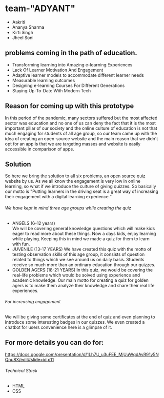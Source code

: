 # team-"ADYANT"
- Aakriti
- Ananya Sharma
- Kirti Singh
- Jheel Soni

## problems coming in the path of education.

- Transforming learning into Amazing e-learning Experiences
- Lack Of Learner Motivation And Engagement
- Adaptive learner models to accommodate different learner needs
- Measurable learning outcomes
- Designing e-learning Courses For Different Generations
- Staying Up-To-Date With Modern Tech

## Reason for coming up with this prototype

In this period of the pandemic, many sectors suffered but the most affected sector was education and no one of us can deny the fact that it is the most important pillar of our society and the online culture of education is not that much engaging for students of all age group, so our team came up with the idea of creating an open-source website and the main reason that we didn't opt for an app is that  we are targeting masses and website is easily accessible in comparison of apps. 

## Solution
So here we bring the solution to all six problems,  an open source quiz website by us. As we all know the engagement is very low in online learning, so what if we introduce the culture of giving quizzes. So basically our motto is "Putting learners in the driving seat is a great way of increasing their engagement with a digital learning experience.“

###### We have kept in mind three age groups while creating the quiz
- ANGELS (6-12 years)  
We will be covering general knowledge questions which will make kids eager to read more about these things. Now a days kids, enjoy learning while playing. Keeping this in mind we made a quiz for them to learn with fun.
- JUVENILE (13-17 YEARS)
We have created this quiz with the motto of testing observation skills of this age group, it consists of question related to things which we see around us on daily basis. Students receive so much more than an ordinary education through our quizzes.
- GOLDEN AGERS (18-21 YEARS)
In this quiz, we would be covering the real-life problems which would be solved using experience and academic knowledge. Our main motto for creating a quiz for golden agers is to make them analyze their knowledge and share their real life experiences. 

###### For increasing engagement
We will be giving some certificates at the end of quiz and even planning to introduce some interesting badges in our quizzes.
We even created a chatbot for users convenience here is a glimpse of it.

## For more details you can do for:
https://docs.google.com/presentation/d/1Lh7U_u3uFEE_MjUuWqdAvR91y5NQnu8X/edit#slide=id.p11

###### Technical Stack
- HTML
- CSS
